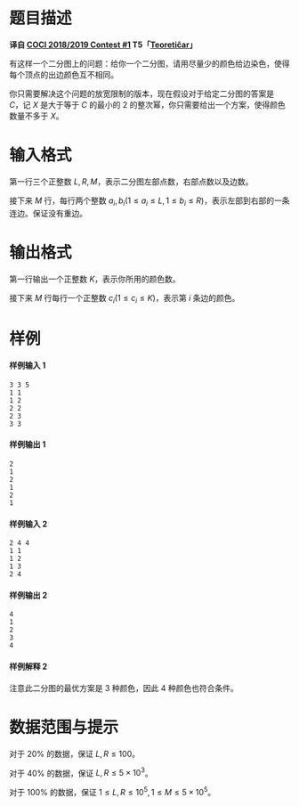 
# 题目描述

**译自 [COCI 2018/2019 Contest #1](https://hsin.hr/coci/archive/2018_2019/) T5「[Teoretičar](https://hsin.hr/coci/archive/2018_2019/contest1_tasks.pdf)」**

有这样一个二分图上的问题：给你一个二分图，请用尽量少的颜色给边染色，使得每个顶点的出边颜色互不相同。

你只需要解决这个问题的放宽限制的版本，现在假设对于给定二分图的答案是 $C$，记 $X$ 是大于等于 $C$ 的最小的 $2$ 的整次幂，你只需要给出一个方案，使得颜色数量不多于 $X$。


# 输入格式

第一行三个正整数 $L, R, M$，表示二分图左部点数，右部点数以及边数。

接下来 $M$ 行，每行两个整数 $a_i, b_i(1\le a_i \le L, 1\le b_i \le R)$，表示左部到右部的一条连边。保证没有重边。


# 输出格式

第一行输出一个正整数 $K$，表示你所用的颜色数。

接下来 $M$ 行每行一个正整数 $c_i(1\le c_i \le K)$，表示第 $i$ 条边的颜色。


# 样例

#### 样例输入 1

```plain
3 3 5
1 1
1 2
2 2
2 3
3 3
```

#### 样例输出 1

```plain
2
1
2
1
2
1
```

#### 样例输入 2

```plain
2 4 4
1 1
1 2
1 3
2 4
```

#### 样例输出 2

```plain
4
1
2
3
4
```

#### 样例解释 2

注意此二分图的最优方案是 $3$ 种颜色，因此 $4$ 种颜色也符合条件。

# 数据范围与提示

对于 $20\%$ 的数据，保证 $L, R \le 100$。

对于 $40\%$ 的数据，保证 $L, R \le 5 \times 10^3$。

对于 $100\%$ 的数据，保证 $1\le L, R\le 10^5, 1\le M \le 5\times 10^5$。

